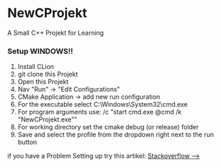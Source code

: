 # NewCProjekt
A Small C++ Projekt for Learning

### Setup WINDOWS!!
1. Install CLion
2. git clone this Projekt
3. Open this Projekt
4. Nav "Run" -> "Edit Configurations"
5. CMake Application -> add new run configuration
5. For the executable select C:\Windows\System32\cmd.exe
6. For program arguments use: /c "start cmd.exe @cmd /k "NewCProjekt.exe""
7. For working directory set the cmake debug (or release) folder
8. Save and select the profile from the dropdown right next to the run button

if you have a Problem Setting up try this artikel:
[Stackoverflow -->](https://stackoverflow.com/questions/35385772/running-clion-on-the-system-console-like-visual-studio)
